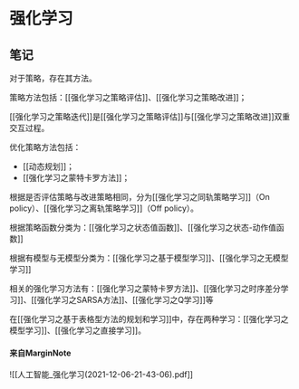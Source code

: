 # 强化学习



## 笔记

对于策略，存在其方法。

策略方法包括：[[强化学习之策略评估]]、[[强化学习之策略改进]]；

[[强化学习之策略迭代]]是[[强化学习之策略评估]]与[[强化学习之策略改进]]双重交互过程。

优化策略方法包括：
- [[动态规划]]；
- [[强化学习之蒙特卡罗方法]]；



根据是否评估策略与改进策略相同，分为[[强化学习之同轨策略学习]]（On policy）、[[强化学习之离轨策略学习]]（Off policy）。

根据策略函数分类为：[[强化学习之状态值函数]]、[[强化学习之状态-动作值函数]]


根据有模型与无模型分类为：[[强化学习之基于模型学习]]、[[强化学习之无模型学习]]

相关的强化学习方法有：[[强化学习之蒙特卡罗方法]]、[[强化学习之时序差分学习]]、[[强化学习之SARSA方法]]、[[强化学习之Q学习]]等




在[[强化学习之基于表格型方法的规划和学习]]中，存在两种学习：[[强化学习之模型学习]]、[[强化学习之直接学习]]。






#### 来自MarginNote

![[人工智能_强化学习(2021-12-06-21-43-06).pdf]]



